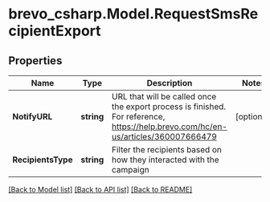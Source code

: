 # brevo_csharp.Model.RequestSmsRecipientExport
## Properties

Name | Type | Description | Notes
------------ | ------------- | ------------- | -------------
**NotifyURL** | **string** | URL that will be called once the export process is finished. For reference, https://help.brevo.com/hc/en-us/articles/360007666479 | [optional] 
**RecipientsType** | **string** | Filter the recipients based on how they interacted with the campaign | 

[[Back to Model list]](../README.md#documentation-for-models) [[Back to API list]](../README.md#documentation-for-api-endpoints) [[Back to README]](../README.md)

